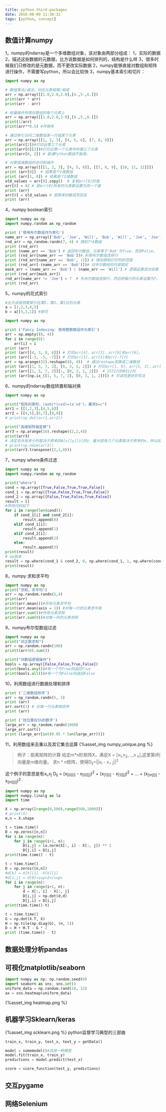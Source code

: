 ```yaml
---
title: python-third-packages
date: 2018-08-09 11:30:32
tags: [python, concept]
---
```

## 数值计算numpy
1，numpy的ndarray是一个多维数组对象，该对象由两部分组成：
	1，实际的数据
	2，描述这些数据的元数据，比方说数据是如何排列的，结构是什么样
	3，很多时候我们只修改的是元数据，而不更改实际数据
2，numpy能够直接对数组和矩阵进行操作，不需要写python，所以会比较快
3，numpy基本索引和切片：
<!--more-->
```python
import numpy as np

# 数组乘法/减法，对应元素相乘/相减
arr = np.array([[1.0,2.0,3.0],[4.,5.,6.]])
print(arr * arr)
print(arr - arr)

# 标量操作作用在数组的每个元素上
arr = np.array([[1.0,2.0,3.0],[4.,5.,6.]])
print(1/arr)
print(arr**0.5) #开根号

# 通过索引访问二维数组某一行或某个元素
arr = np.array([[1, 2, 3], [4, 5, 6], [7, 8, 9]])
print(arr[2])#打印出第三个元素
print(arr[0][2])#打印出第一个元素中的第三个元素
print(arr[0, 2]) # 普通Python数组不能用。

# 对更高维数组的访问和操作
arr = np.array([[[1, 2, 3], [4, 5, 6]], [[7, 8, 9], [10, 11, 12]]])
print (arr[0])  # 结果是个2维数组
print (arr[1, 0]) # 结果是个2维数组
old_values = arr[0].copy()  # 复制arr[0]的值
arr[0] = 42 # 把arr[0]所有的元素都设置为同一个值
print (arr)
arr[0] = old_values # 把原来的数组写回去
print (arr)
```
4，numpy boolean索引
```python
import numpy as np
import numpy.random as np_random

print ('使用布尔数组作为索引')
name_arr = np.array(['Bob', 'Joe', 'Will', 'Bob', 'Will', 'Joe', 'Joe'])
rnd_arr = np_random.randn(7, 4) # 随机7*4数组
print (rnd_arr)
print (name_arr == 'Bob') # 返回布尔数组，元素等于'Bob'为True，否则False。
print (rnd_arr[name_arr == 'Bob'])# 利用布尔数组选择行
print (rnd_arr[name_arr == 'Bob', :2]) # 增加限制打印列的范围
print (rnd_arr[-(name_arr == 'Bob')])# 对布尔数组的内容取反
mask_arr = (name_arr == 'Bob') | (name_arr == 'Will') # 逻辑运算混合结果
print (rnd_arr[mask_arr])
rnd_arr[name_arr != 'Joe'] = 7  # 先布尔数组选择行，然后把每行的元素设置为7。
print (rnd_arr)
```
5，numpy的花式索引
```python
#比方说我想要索引在第5，第3，第1位的元素
a = [1,2,3,4,5]
b = a[[5,3,1]] #即可

import numpy as np

print ('Fancy Indexing: 使用整数数组作为索引')
arr = np.empty((8, 4))
for i in range(8):
    arr[i] = i
print (arr)
print (arr[[4, 3, 0, 6]]) # 打印arr[4]、arr[3]、arr[0]和arr[6]。
print (arr[[-3, -5, -7]]) # 打印arr[3]、arr[5]和arr[-7]行
arr = np.arange(32).reshape((8, 4))  # 通过reshape变换成二维数组
print (arr[[1, 5, 7, 2], [0, 3, 1, 2]]) # 打印arr[1, 0]、arr[5, 3]，arr[7, 1]和arr[2, 2]
print (arr[[1, 5, 7, 2]][:, [0, 3, 1, 2]])  # 1572行的0312列
print (arr[np.ix_([1, 5, 7, 2], [0, 3, 1, 2])]) # 可读性更好的写法
```

6，numpy的ndarray数组转置和轴对换
```python
import numpy as np

print("矩阵的乘积，(axb)*(cxd)=(a'xd')，要求b=c")
arr1 = [[1,2,3],[4,5,6]]
arr2 = [[4,5],[6,7],[8,9]]
# print(np.dot(arr1,arr2))

print("高维矩阵轴变换")
arr3 = np.arange(16).reshape((2,2,4))
print(arr3)
# 决定总共有多少列取决于原来的A[x][y][z]的z，最大层有几个元素取决于原来的x，所以如果轴变换为（2，1，0）那么最终由两列，四个最大层元素。把结构画好了以后再转换就会很快
# print(np.ndim(arr3))
print(arr3.transpose((2,1,0)))
```

7，numpy where条件过滤
```python
import numpy as np
import numpy.random as np_random

print("where")
cond = np.array([True,False,True,True,False])
cond_1 = np.array([True,False,True,True,False])
cond_2 = np.array([False,True,False,True,False])
result = []
#传统代码如下
for i in range(len(cond)):
    if cond_1[i] and cond_2[i]:
        result.append(0)
    elif cond_1[i]:
        result.append(1)
    elif cond_2[i]:
        result.append(2)
    else:
        result.append(3)
print(result)
# np版本
result = np.where(cond_1 & cond_2, 0, np.where(cond_1, 1, np.where(cond_2, 2, 3)))
print(result)
```
8，numpy 求和求平均
```python
import numpy as np
print("求和，求平均")
arr = np.random.randn(5,4)
print(arr)
print(arr.mean())#所有元素求平均
print(arr.mean(axis = 1)) #对每一行的元素求平局
print(arr.sum())#所有元素求和
print(arr.sum(0))#对每一列的元素求和
```

9，numpy布尔型数组过滤
```python
import numpy as np
print("对正数求和")
arr = np.random.randn(100)
print((arr>0).sum())

print("对数组逻辑操作")
bools = np.array([False,False,True,False])
print(bools.any())#有一个为True则返回True
print(bools.all())#有一个为False则返回False
```

10，利用数组进行数据处理和排序
```python
print ('二维数组排序')
arr = np_random.randn(5, 3)
print (arr)
arr.sort(1) # 对每一行元素做排序
print (arr)

print ('找位置在5%的数字')
large_arr = np_random.randn(1000)
large_arr.sort()
print (large_arr[int(0.05 * len(large_arr))])
```


11，利用数组来去重以及其它集合运算
{%asset_img numpy_unique.png %}

> 例子：距离矩阵的计算
> 给定m\*n阶矩阵X，满足X = [x<sub>1</sub>,x<sub>2</sub>,...,x<sub> n</sub>],这里第i列向量是m维向量。
> 求n * n矩阵，使得D<sub>ij</sub>=||x<sub>i</sub> - x<sub>> j</sub>||<sup>2</sup>  
> 

这个例子的意思是有x<sub>i</sub>,x<sub>j</sub>
D<sub>ij</sub> = (x<sub>[0][i]</sub> - x<sub>[0][j]</sub>)<sup>2</sup> + (x<sub>[1][i]</sub> - x<sub>[1][j]</sub>)<sup>2</sup> + ... + (x<sub>[m][i]</sub> - x<sub>[m][j]</sub>)<sup>2</sup>


```python
import numpy as np
import numpy.linalg as la
import time

X = np.array([range(0,500),range(500,1000)])
# print(X)
m,n = X.shape

t = time.time()
D = np.zeros([n,n])
for i in range(n):
	for j in range(i+1, n):
		D[i,j] = la.norm(X[:, i] - X[:, j]) ** 2
		D[j,i] = D[i,j]
print(time.time() - t) 

t = time.time()
D = np.zeros([n,n])
#d[k] = X[k][i] -X[k][j]
#d[i,j] = d[0]<sup>2</sup>
for i in range(n):
	for j in range(i+1, n):
		d = X[:, i] - X[:, j]
		D[i,j] = np.dot(d,d)
		D[j,i] = D[i,j]
print(time.time()-t)

t = time.time()
G = np.dot(X.T, X)
H = np.tile(np.diag(G), (n, 1))
D = H + H.T - G * 2
print (time.time() - t)
```

## 数据处理分析pandas
## 可视化matplotlib/seaborn
```python
import numpy as np; np.random.seed(0)
import seaborn as sns; sns.set()
uniform_data = np.random.rand(10, 12)
ax = sns.heatmap(uniform_data)
```
{%asset_img heatmap.png %}

## 机器学习Sklearn/keras
{%asset_img scklearn.png %}
python监督学习典型的三部曲
```python
train_x, train_y, test_x, text_y = getData()

model = somemodel()#选择一种模型
model.fit(train_x, train_y)
predictions = model.predict(test_x)

score = score_function(test_y, predictions)
```

## 交互pygame
## 网络Selenium